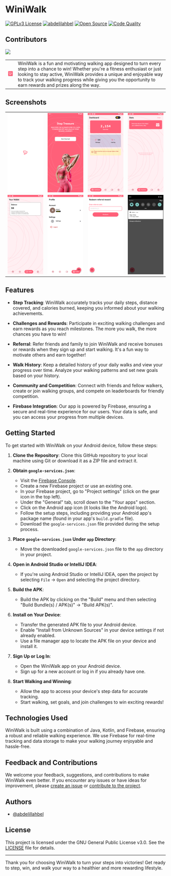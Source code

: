 # WiniWalk
[![GPLv3 License](https://img.shields.io/badge/License-GPL%20v3-yellow.svg)](https://opensource.org/licenses/)
[![abdelilahbel](https://img.shields.io/badge/Author-abdelillahbel-blue.svg)](https://github.com/abdelillahbel)
[![Open Source](https://img.shields.io/badge/Open%20Source-%E2%9D%A4-red.svg)](https://opensource.org/)
[![Code Quality](https://img.shields.io/codeclimate/maintainability/abdelillahbel/WiniWalkAndroid.svg)](https://codeclimate.com/github/abdelillahbel/WiniWalkAndroid)
<!-- [![wakatime](https://wakatime.com/badge/github/abdelillahbel/WiniWalkAndroid.svg)](https://wakatime.com/badge/github/abdelillahbel/WiniWalkAndroid) -->

<!-- ![Logo](app/src/main/res/mipmap-xhdpi/ic_launcher.png) -->

## Contributors

[![](https://opencollective.com/html-react-parser/contributors.svg?width=890&button=false)](https://github.com/abdelillahbel/WiniWalkAndroid/graphs/contributors)


<table>
  <tr>
    <td><img src="app/src/main/res/mipmap-xhdpi/ic_launcher.png" alt="Logo"></td>
    <td>WiniWalk is a fun and motivating walking app designed to turn every step into a chance to win! Whether you're a fitness enthusiast or just looking to stay active, WiniWalk provides a unique and enjoyable way to track your walking progress while giving you the opportunity to earn rewards and prizes along the way.</td>
  </tr>
</table>

## Screenshots

<table>
  <tr>
    <td align="center">
      <img src="screenshots/screenshot1.png" width="200" alt="Screenshot 1">
    </td>
    <td align="center">
      <img src="screenshots/screenshot2.png" width="200" alt="Screenshot 2">
    </td>
    <td align="center">
      <img src="screenshots/screenshot3.png" width="200" alt="Screenshot 3">
    </td>
    <td align="center">
      <img src="screenshots/screenshot4.png" width="200" alt="Screenshot 4">
    </td>
  </tr>
  <tr>
    <td align="center">
      <img src="screenshots/screenshot5.png" width="200" alt="Screenshot 5">
    </td>
    <td align="center">
      <img src="screenshots/screenshot6.png" width="200" alt="Screenshot 6">
    </td>
    <td align="center">
      <img src="screenshots/screenshot7.png" width="200" alt="Screenshot 7">
    </td>
    <td align="center">
      <img src="screenshots/screenshot8.png" width="200" alt="Screenshot 8">
    </td>
  </tr>
</table>


## Features

- **Step Tracking**: WiniWalk accurately tracks your daily steps, distance covered, and calories burned, keeping you informed about your walking achievements.

- **Challenges and Rewards**: Participate in exciting walking challenges and earn rewards as you reach milestones. The more you walk, the more chances you have to win!

- **Referral**: Refer friends and family to join WiniWalk and receive bonuses or rewards when they sign up and start walking. It's a fun way to motivate others and earn together!

- **Walk History**: Keep a detailed history of your daily walks and view your progress over time. Analyze your walking patterns and set new goals based on your history.

- **Community and Competition**: Connect with friends and fellow walkers, create or join walking groups, and compete on leaderboards for friendly competition.

- **Firebase Integration**: Our app is powered by Firebase, ensuring a secure and real-time experience for our users. Your data is safe, and you can access your progress from multiple devices.

## Getting Started

To get started with WiniWalk on your Android device, follow these steps:

1. **Clone the Repository**: Clone this GitHub repository to your local machine using Git or download it as a ZIP file and extract it.

2. **Obtain `google-services.json`**:
   - Visit the [Firebase Console](https://console.firebase.google.com/).
   - Create a new Firebase project or use an existing one.
   - In your Firebase project, go to "Project settings" (click on the gear icon in the top left).
   - Under the "General" tab, scroll down to the "Your apps" section.
   - Click on the Android app icon (it looks like the Android logo).
   - Follow the setup steps, including providing your Android app's package name (found in your app's `build.gradle` file).
   - Download the `google-services.json` file provided during the setup process.

3. **Place `google-services.json` Under `app` Directory**:
   - Move the downloaded `google-services.json` file to the `app` directory in your project.

4. **Open in Android Studio or IntelliJ IDEA**:
   - If you're using Android Studio or IntelliJ IDEA, open the project by selecting `File` -> `Open` and selecting the project directory.

5. **Build the APK**:
   - Build the APK by clicking on the "Build" menu and then selecting "Build Bundle(s) / APK(s)" -> "Build APK(s)".

6. **Install on Your Device**:
   - Transfer the generated APK file to your Android device.
   - Enable "Install from Unknown Sources" in your device settings if not already enabled.
   - Use a file manager app to locate the APK file on your device and install it.

7. **Sign Up or Log In**:
   - Open the WiniWalk app on your Android device.
   - Sign up for a new account or log in if you already have one.

8. **Start Walking and Winning**:
   - Allow the app to access your device's step data for accurate tracking.
   - Start walking, set goals, and join challenges to win exciting rewards!

## Technologies Used

WiniWalk is built using a combination of Java, Kotlin, and Firebase, ensuring a robust and reliable walking experience. We use Firebase for real-time tracking and data storage to make your walking journey enjoyable and hassle-free.

## Feedback and Contributions

We welcome your feedback, suggestions, and contributions to make WiniWalk even better. If you encounter any issues or have ideas for improvement, please [create an issue](https://github.com/abdelillahbel/WiniWalkAndroid/issues) or [contribute to the project](https://github.com/abdelillahbel/WiniWalkAndroid/contribute).

## Authors

- [@abdelillahbel](https://www.github.com/abdelillahbel)

## License
This project is licensed under the GNU General Public License v3.0. See the [LICENSE](LICENSE) file for details.

---

Thank you for choosing WiniWalk to turn your steps into victories! Get ready to step, win, and walk your way to a healthier and more rewarding lifestyle.
